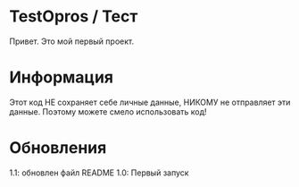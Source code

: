 # TestOpros / Тест
Привет. Это мой первый проект.

# Информация
Этот код НЕ сохраняет себе личные данные, НИКОМУ не отправляет эти данные. Поэтому можете смело использовать код!

# Обновления
1.1: обновлен файл README
1.0: Первый запуск
